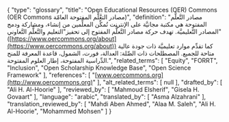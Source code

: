 {
    "type": "glossary",
    "title": "Open Educational Resources (OER) Commons (OER Commons مصادر التعَّلُّم المفتوحة العامّة)",
    "definition": "مصادر التَّعلُّم المفتوحة هي مكتبة مجانيَّة على الإنترنت تُمكِّن المعلِّمين من إنشاء، ومشاركة ودمج المصادر التَّعليميَّة.  تهدف حركة مصادر التَّعلُّم المفتوح إلى تحفيز\"التعليم والتَّعلُّم التَّعاوني\" ([https://www.oercommons.org/about](https://www.oercommons.org/about)) كما تقدِّم موارد تعليميَّة ذات جودة عالية متاحة للجميع. المصطلحات ذات الصِّلة: العدالة، فورت، الشمول، قاعدة المعرفة  للمنح الدِّراسية المفتوحة، إطار العلوم المفتوحة.",
    "related_terms": [
        "Equity",
        "FORRT",
        "Inclusion",
        "Open Scholarship Knowledge Base",
        "Open Science Framework"
    ],
    "references": [
        "[www.oercommons.org](http://www.oercommons.org)"
    ],
    "alt_related_terms": [
        null
    ],
    "drafted_by": [
        "Ali H. Al-Hoorie"
    ],
    "reviewed_by": [
        "Mahmoud Elsherif",
        "Gisela H. Govaart"
    ],
    "language": "arabic",
    "translated_by": [
        "Asma Alzahrani"
    ],
    "translation_reviewed_by": [
        "Mahdi Aben Ahmed",
        "Alaa M. Saleh",
        "Ali H. Al-Hoorie",
        "Mohammed Mohsen"
    ]
}
